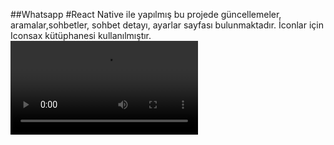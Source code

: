 ##Whatsapp
#React Native ile yapılmış bu projede güncellemeler, aramalar,sohbetler, sohbet detayı, ayarlar sayfası bulunmaktadır. İconlar için Iconsax kütüphanesi kullanılmıştır.
![](whatsapp.mov)
